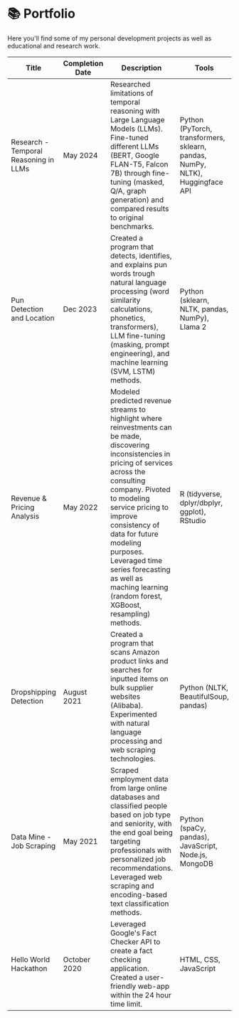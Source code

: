 # 📚 Portfolio
Here you'll find some of my personal development projects as well as educational and research work.

| Title | Completion Date | Description | Tools | Link(s) | 
| --- | --- | --- | --- | --- |
| Research - Temporal Reasoning in LLMs | May 2024 | Researched limitations of temporal reasoning with Large Language Models (LLMs). Fine-tuned different LLMs (BERT, Google FLAN-T5, Falcon 7B) through fine-tuning (masked, Q/A, graph generation) and compared results to original benchmarks. | Python (PyTorch, transformers, sklearn, pandas, NumPy, NLTK), Huggingface API | [Reports](./Presentations/LLMTemporalReasoning/) |
| Pun Detection and Location | Dec 2023 | Created a program that detects, identifies, and explains pun words trough natural language processing (word similarity calculations, phonetics, transformers), LLM fine-tuning (masking, prompt engineering), and machine learning (SVM, LSTM) methods. | Python (sklearn, NLTK, pandas, NumPy), Llama 2 | [Reports and Presentations](./Presentations/PunDetection/) |
| Revenue & Pricing Analysis | May 2022 | Modeled predicted revenue streams to highlight where reinvestments can be made, discovering inconsistencies in pricing of services across the consulting company. Pivoted to modeling service pricing to improve consistency of data for future modeling purposes. Leveraged time series forecasting as well as maching learning (random forest, XGBoost, resampling) methods. | R (tidyverse, dplyr/dbplyr, ggplot), RStudio | [Final Presentation](https://datamine.purdue.edu/corporate/cla/) |
| Dropshipping Detection | August 2021 | Created a program that scans Amazon product links and searches for inputted items on bulk supplier websites (Alibaba). Experimented with natural language processing and web scraping technologies. | Python (NLTK, BeautifulSoup, pandas) | --- |
| Data Mine - Job Scraping | May 2021 | Scraped employment data from large online databases and classified people based on job type and seniority, with the end goal being targeting professionals with personalized job recommendations. Leveraged web scraping and encoding-based text classification methods. | Python (spaCy, pandas), JavaScript, Node.js, MongoDB | [Final Presentation](https://datamine.purdue.edu/corporate/tmap/2021.html) |
| Hello World Hackathon | October 2020 | Leveraged Google's Fact Checker API to create a fact checking application. Created a user-friendly web-app within the 24 hour time limit. | HTML, CSS, JavaScript | --- |
